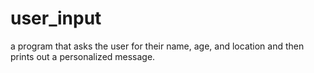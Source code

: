 # user_input
a program that asks the user for their name, age, and location and then prints out a personalized message.
